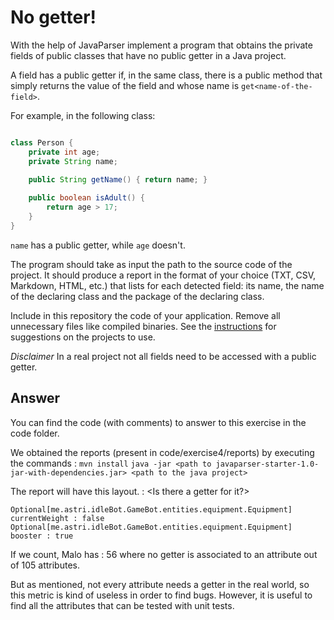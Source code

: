 # No getter!

With the help of JavaParser implement a program that obtains the private fields of public classes that have no public getter in a Java project. 

A field has a public getter if, in the same class, there is a public method that simply returns the value of the field and whose name is `get<name-of-the-field>`.

For example, in the following class:

```Java

class Person {
    private int age;
    private String name;
    
    public String getName() { return name; }

    public boolean isAdult() {
        return age > 17;
    }
}
```

`name` has a public getter, while `age` doesn't.

The program should take as input the path to the source code of the project. It should produce a report in the format of your choice (TXT, CSV, Markdown, HTML, etc.) that lists for each detected field: its name, the name of the declaring class and the package of the declaring class.

Include in this repository the code of your application. Remove all unnecessary files like compiled binaries. See the [instructions](../sujet.md) for suggestions on the projects to use.

*Disclaimer* In a real project not all fields need to be accessed with a public getter.

## Answer

You can find the code (with comments) to answer to this exercise in the code folder.

We obtained the reports (present in code/exercise4/reports) by executing the commands :
```mvn install```
```java -jar <path to javaparser-starter-1.0-jar-with-dependencies.jar> <path to the java project>```


The report will have this layout.
<Class> <Attribute> : <Is there a getter for it?> 
```
Optional[me.astri.idleBot.GameBot.entities.equipment.Equipment] currentWeight : false
Optional[me.astri.idleBot.GameBot.entities.equipment.Equipment] booster : true
```

If we count, Malo has :
56 where no getter is associated to an attribute out of 105 attributes.

But as mentioned, not every attribute needs a getter in the real world, so this metric is kind of useless in order to find bugs. However, it is useful to find all the attributes that can be tested with unit tests.